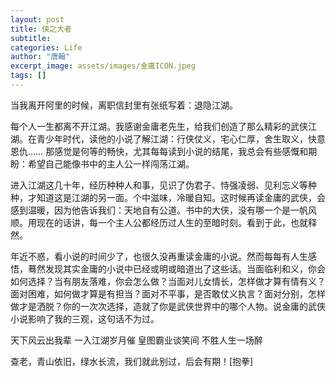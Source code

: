 ```yaml
---
layout: post
title: 侠之大者
subtitle: 
categories: Life
author: "唐翰"
excerpt_image: assets/images/金庸ICON.jpeg
tags: []
---
```


当我离开阿里的时候，离职信封里有张纸写着：退隐江湖。

每个人一生都离不开江湖。我感谢金庸老先生，给我们创造了那么精彩的武侠江湖。在青少年时代，读他的小说了解江湖：行侠仗义，宅心仁厚，舍生取义，快意恩仇…… 那感觉是何等的畅快，尤其每每读到小说的结尾，我总会有些感慨和期盼：希望自己能像书中的主人公一样闯荡江湖。

进入江湖这几十年，经历种种人和事，见识了伪君子、恃强凌弱、见利忘义等种种，才知道这是江湖的另一面。个中滋味，冷暖自知。这时候再读金庸的武侠，会感到温暖，因为他告诉我们：天地自有公道。书中的大侠，没有哪一个是一帆风顺。用现在的话讲，每一个主人公都经历过人生的至暗时刻。看到于此，也就释然。

年近不惑，看小说的时间少了，也很久没再重读金庸的小说。然而每每有人生感悟，蓦然发现其实金庸的小说中已经或明或暗道出了这些话。当面临利和义，你会如何选择？当有朋友落难，你会怎么做？当面对儿女情长，怎样做才算有情有义？面对困难，如何做才算是有担当？面对不平事，是否敢仗义执言？面对分别，怎样做才是洒脱？你的一次次选择，造就了你是武侠世界中的哪个人物。说金庸的武侠小说影响了我的三观，这句话不为过。

天下风云出我辈
一入江湖岁月催
皇图霸业谈笑间
不胜人生一场醉

查老，青山依旧，绿水长流，我们就此别过，后会有期！[抱拳]
